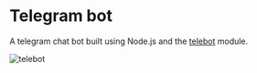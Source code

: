 Telegram bot
============

A telegram chat bot built using Node.js and the [telebot](https://github.com/kosmodrey/telebot) module.

![telebot](https://cloud.githubusercontent.com/assets/18379191/20607072/5b05add0-b26d-11e6-8c40-437b041df123.png)
